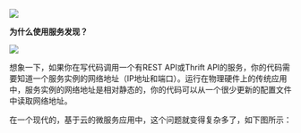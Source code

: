![](http://mmbiz.qpic.cn/mmbiz/CiaJxoTn5FwrPtaEibEr6eHvJVuVhviaTic7xdW7Dzu3qaWKxVyLZnicBr2yLeoicuxiapt8TtQ8oKQdbn0iaFNyaygjmg/640?wx_fmt=png&tp=webp&wxfrom=5&wx_lazy=1&wx_co=1)

**为什么使用服务发现？**

![](http://mmbiz.qpic.cn/mmbiz/CiaJxoTn5FwrPtaEibEr6eHvJVuVhviaTic7AYMJNqNJSt27sMmIUib7KUCOib0ltrwVOoeJFDqybygPz08EbU1dwZpw/640?wx_fmt=png&tp=webp&wxfrom=5&wx_lazy=1&wx_co=1)

想象一下，如果你在写代码调用一个有REST API或Thrift API的服务，你的代码需要知道一个服务实例的网络地址（IP地址和端口）。运行在物理硬件上的传统应用中，服务实例的网络地址是相对静态的，你的代码可以从一个很少更新的配置文件中读取网络地址。

  


在一个现代的，基于云的微服务应用中，这个问题就变得复杂多了，如下图所示：

